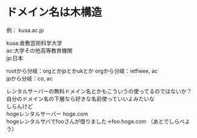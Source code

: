 # ドメイン名は木構造

例： kusa.ac.jp  

kusa:倉敷芸術科学大学  
ac:大学その他高等教育機関  
jp:日本  

rootから分岐：orgとかjpとかukとか
orgから分岐：ietfieee, ac  
jpから分岐：co, ac  

レンタルサーバーの無料ドメイン名とかもこういうの使ってるのではないか？
自分のドメイン名の下層なら好きな名前使っていいよみたいな  
しらんけど  
hogeレンタルサーバー hoge.com  
hogeレンタルサバでfooさんが借りました→foo.hoge.com
（あとでしらべよう）

